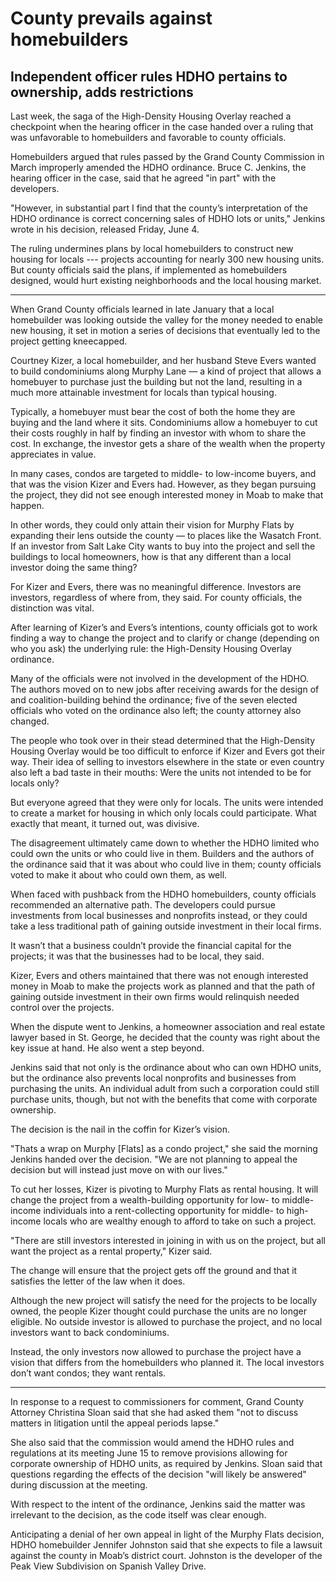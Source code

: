 # County prevails against homebuilders

## Independent officer rules HDHO pertains to ownership, adds restrictions

Last week, the saga of the High-Density Housing Overlay reached a checkpoint when the hearing officer in the case handed over a ruling that was unfavorable to homebuilders and favorable to county officials.

Homebuilders argued that rules passed by the Grand County Commission in March improperly amended the HDHO ordinance. Bruce C. Jenkins, the hearing officer in the case, said that he agreed "in part" with the developers.

"However, in substantial part I find that the county’s interpretation of the HDHO ordinance is correct concerning sales of HDHO lots or units," Jenkins wrote in his decision, released Friday, June 4.

The ruling undermines plans by local homebuilders to construct new housing for locals --- projects accounting for nearly 300 new housing units. But county officials said the plans, if implemented as homebuilders designed, would hurt existing neighborhoods and the local housing market.

-------

When Grand County officials learned in late January that a local homebuilder was looking outside the valley for the money needed to enable new housing, it set in motion a series of decisions that eventually led to the project getting kneecapped.

Courtney Kizer, a local homebuilder, and her husband Steve Evers wanted to build condominiums along Murphy Lane — a kind of project that allows a homebuyer to purchase just the building but not the land, resulting in a much more attainable investment for locals than typical housing.

Typically, a homebuyer must bear the cost of both the home they are buying and the land where it sits. Condominiums allow a homebuyer to cut their costs roughly in half by finding an investor with whom to share the cost. In exchange, the investor gets a share of the wealth when the property appreciates in value.

In many cases, condos are targeted to middle- to low-income buyers, and that was the vision Kizer and Evers had. However, as they began pursuing the project, they did not see enough interested money in Moab to make that happen.

In other words, they could only attain their vision for Murphy Flats by expanding their lens outside the county — to places like the Wasatch Front. If an investor from Salt Lake City wants to buy into the project and sell the buildings to local homeowners, how is that any different than a local investor doing the same thing?

For Kizer and Evers, there was no meaningful difference. Investors are investors, regardless of where from, they said. For county officials, the distinction was vital.

After learning of Kizer’s and Evers’s intentions, county officials got to work finding a way to change the project and to clarify or change (depending on who you ask) the underlying rule: the High-Density Housing Overlay ordinance.

Many of the officials were not involved in the development of the HDHO. The authors moved on to new jobs after receiving awards for the design of and coalition-building behind the ordinance; five of the seven elected officials who voted on the ordinance also left; the county attorney also changed.

The people who took over in their stead determined that the High-Density Housing Overlay would be too difficult to enforce if Kizer and Evers got their way. Their idea of selling to investors elsewhere in the state or even country also left a bad taste in their mouths: Were the units not intended to be for locals only?

But everyone agreed that they were only for locals. The units were intended to create a market for housing in which only locals could participate. What exactly that meant, it turned out, was divisive.

The disagreement ultimately came down to whether the HDHO limited who could own the units or who could live in them. Builders and the authors of the ordinance said that it was about who could live in them; county officials voted to make it about who could own them, as well.

When faced with pushback from the HDHO homebuilders, county officials recommended an alternative path. The developers could pursue investments from local businesses and nonprofits instead, or they could take a less traditional path of gaining outside investment in their local firms.

It wasn’t that a business couldn’t provide the financial capital for the projects; it was that the businesses had to be local, they said.

Kizer, Evers and others maintained that there was not enough interested money in Moab to make the projects work as planned and that the path of gaining outside investment in their own firms would relinquish needed control over the projects.

When the dispute went to Jenkins, a homeowner association and real estate lawyer based in St. George, he decided that the county was right about the key issue at hand. He also went a step beyond.

Jenkins said that not only is the ordinance about who can own HDHO units, but the ordinance also prevents local nonprofits and businesses from purchasing the units. An individual adult from such a corporation could still purchase units, though, but not with the benefits that come with corporate ownership.

The decision is the nail in the coffin for Kizer’s vision.

"Thats a wrap on Murphy [Flats] as a condo project," she said the morning Jenkins handed over the decision. "We are not planning to appeal the decision but will instead just move on with our lives."

To cut her losses, Kizer is pivoting to Murphy Flats as rental housing. It will change the project from a wealth-building opportunity for low- to middle-income individuals into a rent-collecting opportunity for middle- to high-income locals who are wealthy enough to afford to take on such a project. 

"There are still investors interested in joining in with us on the project, but all want the project as a rental property," Kizer said.

The change will ensure that the project gets off the ground and that it satisfies the letter of the law when it does.

Although the new project will satisfy the need for the projects to be locally owned, the people Kizer thought could purchase the units are no longer eligible. No outside investor is allowed to purchase the project, and no local investors want to back condominiums.

Instead, the only investors now allowed to purchase the project have a vision that differs from the homebuilders who planned it. The local investors don’t want condos; they want rentals.

-------

In response to a request to commissioners for comment, Grand County Attorney Christina Sloan said that she had asked them "not to discuss matters in litigation until the appeal periods lapse."

She also said that the commission would amend the HDHO rules and regulations at its meeting June 15 to remove provisions allowing for corporate ownership of HDHO units, as required by Jenkins. Sloan said that questions regarding the effects of the decision "will likely be answered" during discussion at the meeting.

With respect to the intent of the ordinance, Jenkins said the matter was irrelevant to the decision, as the code itself was clear enough.

Anticipating a denial of her own appeal in light of the Murphy Flats decision, HDHO homebuilder Jennifer Johnston said that she expects to file a lawsuit against the county in Moab’s district court. Johnston is the developer of the Peak View Subdivision on Spanish Valley Drive.

